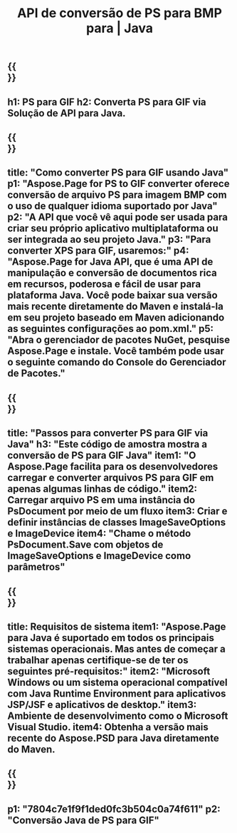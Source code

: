 ﻿---
translation: true
template: /_templates/_conversion-child-java.md
title: API de conversão de PS para BMP para | Java
url: /java/conversion/ps-to-gif/
description: Exemplo de código de conversão Java para formato PS para arquivo GIF. Use este código de exemplo para converter PS para GIF em qualquer aplicativo baseado em Java Web ou Desktop.
informat: PS
outformat: GIF
otherformats: XPS EPS
---

{{<section banner>}}
---
h1: PS para GIF
h2: Converta PS para GIF via Solução de API para Java.
---

{{<section overview>}}
---
title: "Como converter PS para GIF usando Java"
p1: "Aspose.Page for PS to GIF converter oferece conversão de arquivo PS para imagem BMP com o uso de qualquer idioma suportado por Java"
p2: "A API que você vê aqui pode ser usada para criar seu próprio aplicativo multiplataforma ou ser integrada ao seu projeto Java."
p3: "Para converter XPS para GIF, usaremos:"
p4: "Aspose.Page for Java API, que é uma API de manipulação e conversão de documentos rica em recursos, poderosa e fácil de usar para plataforma Java. Você pode baixar sua versão mais recente diretamente do Maven e instalá-la em seu projeto baseado em Maven adicionando as seguintes configurações ao pom.xml."
p5: "Abra o gerenciador de pacotes NuGet, pesquise Aspose.Page e instale. Você também pode usar o seguinte comando do Console do Gerenciador de Pacotes."
---

{{<section feature1>}}
---
title: "Passos para converter PS para GIF via Java"
h3: "Este código de amostra mostra a conversão de PS para GIF Java"
item1: "O Aspose.Page facilita para os desenvolvedores carregar e converter arquivos PS para GIF em apenas algumas linhas de código."
item2: Carregar arquivo PS em uma instância do PsDocument por meio de um fluxo
item3: Criar e definir instâncias de classes ImageSaveOptions e ImageDevice
item4: "Chame o método PsDocument.Save com objetos de ImageSaveOptions e ImageDevice como parâmetros"
---

{{<section feature2>}}
---
title: Requisitos de sistema
item1: "Aspose.Page para Java é suportado em todos os principais sistemas operacionais. Mas antes de começar a trabalhar apenas certifique-se de ter os seguintes pré-requisitos:"
item2: "Microsoft Windows ou um sistema operacional compatível com Java Runtime Environment para aplicativos JSP/JSF e aplicativos de desktop."
item3: Ambiente de desenvolvimento como o Microsoft Visual Studio.
item4: Obtenha a versão mais recente do Aspose.PSD para Java diretamente do Maven.
---

{{<section gist>}}
---
p1: "7804c7e1f9f1ded0fc3b504c0a74f611"
p2: "Conversão Java de PS para GIF"
---
